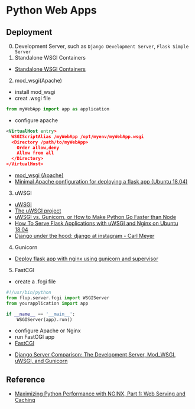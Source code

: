 # Python Web Apps

## Deployment

0. Development Server, such as `Django Development Server`, `Flask Simple Server`
1. Standalone WSGI Containers
  - [Standalone WSGI Containers](http://flask.pocoo.org/docs/1.0/deploying/wsgi-standalone/)
2. mod_wsgi(Apache)
  - install mod_wsgi
  - creat .wsgi file
  ```python
  from myWebApp import app as application
  ```
  - configure apache
  ```xml
  <VirtualHost entry>
    WSGIScriptAlias /myWebApp /opt/myenv/myWebApp.wsgi
    <Directory /path/to/myWebApp>
      Order allow,deny
      Allow from all
    </Directory>
  </VirtualHost>
  ```
  - [mod_wsgi (Apache)](http://flask.pocoo.org/docs/1.0/deploying/mod_wsgi/#mod-wsgi-apache)
  - [Minimal Apache configuration for deploying a flask app (Ubuntu 18.04)](https://www.codementor.io/abhishake/minimal-apache-configuration-for-deploying-a-flask-app-ubuntu-18-04-phu50a7ft)
3. uWSGI
  - [uWSGI](http://flask.pocoo.org/docs/1.0/deploying/uwsgi/)
  - [The uWSGI project](https://uwsgi-docs.readthedocs.io/en/latest/index.html)
  - [uWSGI vs. Gunicorn, or How to Make Python Go Faster than Node](https://blog.kgriffs.com/2012/12/18/uwsgi-vs-gunicorn-vs-node-benchmarks.html)
  - [How To Serve Flask Applications with uWSGI and Nginx on Ubuntu 18.04](https://www.digitalocean.com/community/tutorials/how-to-serve-flask-applications-with-uswgi-and-nginx-on-ubuntu-18-04)
  - [Django under the hood: django at instagram - Carl Meyer](https://reinout.vanrees.org/weblog/2016/11/04/instagram.html)
4. Gunicorn
  - [Deploy flask app with nginx using gunicorn and supervisor](https://medium.com/ymedialabs-innovation/deploy-flask-app-with-nginx-using-gunicorn-and-supervisor-d7a93aa07c18)
  
5. FastCGI
  - create a .fcgi file
  ```python
  #!/usr/bin/python
  from flup.server.fcgi import WSGIServer
  from yourapplication import app

  if __name__ == '__main__':
      WSGIServer(app).run()
  ```
  - configure Apache or Nginx
  - run FastCGI app
  - [FastCGI](http://flask.pocoo.org/docs/1.0/deploying/fastcgi/)

* [Django Server Comparison: The Development Server, Mod_WSGI, uWSGI, and Gunicorn](https://www.digitalocean.com/community/tutorials/django-server-comparison-the-development-server-mod_wsgi-uwsgi-and-gunicorn)


## Reference
* [Maximizing Python Performance with NGINX, Part 1: Web Serving and Caching](https://www.nginx.com/blog/maximizing-python-performance-with-nginx-parti-web-serving-and-caching/)
